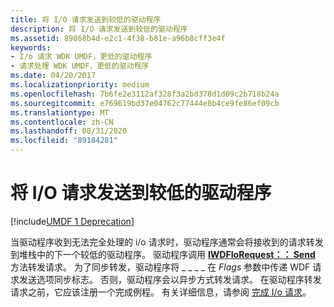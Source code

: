 ```yaml
---
title: 将 I/O 请求发送到较低的驱动程序
description: 将 I/O 请求发送到较低的驱动程序
ms.assetid: 89868b4d-e2c1-4f38-b81e-a96b8cff3e4f
keywords:
- I/o 请求 WDK UMDF，更低的驱动程序
- 请求处理 WDK UMDF，更低的驱动程序
ms.date: 04/20/2017
ms.localizationpriority: medium
ms.openlocfilehash: 7b6fe2e3112af328f3a2bd378d1d09c2b718b24a
ms.sourcegitcommit: e769619bd37e04762c77444e8b4ce9fe86ef09cb
ms.translationtype: MT
ms.contentlocale: zh-CN
ms.lasthandoff: 08/31/2020
ms.locfileid: "89184281"
---
```

# <a name="sending-io-requests-to-lower-drivers"></a>将 I/O 请求发送到较低的驱动程序


[!include[UMDF 1 Deprecation](../includes/umdf-1-deprecation.md)]

当驱动程序收到无法完全处理的 i/o 请求时，驱动程序通常会将接收到的请求转发到堆栈中的下一个较低的驱动程序。 驱动程序调用 [**IWDFIoRequest：： Send**](/windows-hardware/drivers/ddi/wudfddi/nf-wudfddi-iwdfiorequest-send) 方法转发请求。 为了同步转发，驱动程序将 \_ \_ \_ \_ 在 *Flags* 参数中传递 WDF 请求发送选项同步标志。 否则，驱动程序会以异步方式转发请求。 在驱动程序转发请求之前，它应该注册一个完成例程。 有关详细信息，请参阅 [完成 I/o 请求](completing-i-o-requests.md)。

 

